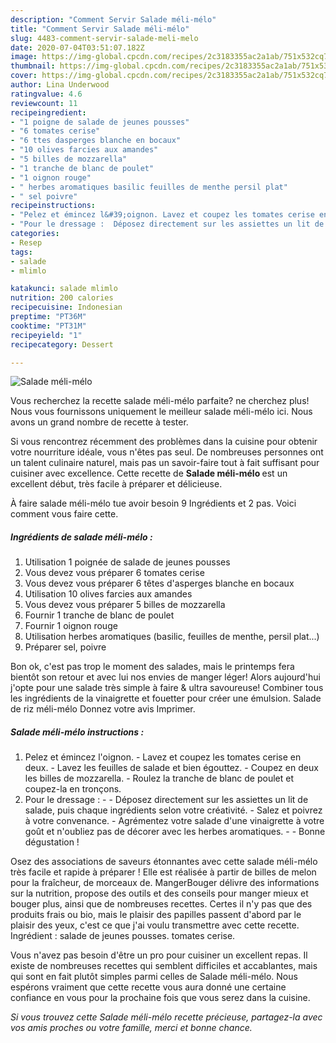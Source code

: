 ```yaml
---
description: "Comment Servir Salade méli-mélo"
title: "Comment Servir Salade méli-mélo"
slug: 4483-comment-servir-salade-meli-melo
date: 2020-07-04T03:51:07.182Z
image: https://img-global.cpcdn.com/recipes/2c3183355ac2a1ab/751x532cq70/salade-meli-melo-photo-principale-de-la-recette.jpg
thumbnail: https://img-global.cpcdn.com/recipes/2c3183355ac2a1ab/751x532cq70/salade-meli-melo-photo-principale-de-la-recette.jpg
cover: https://img-global.cpcdn.com/recipes/2c3183355ac2a1ab/751x532cq70/salade-meli-melo-photo-principale-de-la-recette.jpg
author: Lina Underwood
ratingvalue: 4.6
reviewcount: 11
recipeingredient:
- "1 poigne de salade de jeunes pousses"
- "6 tomates cerise"
- "6 ttes dasperges blanche en bocaux"
- "10 olives farcies aux amandes"
- "5 billes de mozzarella"
- "1 tranche de blanc de poulet"
- "1 oignon rouge"
- " herbes aromatiques basilic feuilles de menthe persil plat"
- " sel poivre"
recipeinstructions:
- "Pelez et émincez l&#39;oignon. Lavez et coupez les tomates cerise en deux. Lavez les feuilles de salade et bien égouttez. Coupez en deux les billes de mozzarella. Roulez la tranche de blanc de poulet et coupez-la en tronçons."
- "Pour le dressage :  Déposez directement sur les assiettes un lit de salade, puis chaque ingrédients selon votre créativité. Salez et poivrez à votre convenance. Agrémentez votre salade d&#39;une vinaigrette à votre goût et n&#39;oubliez pas de décorer avec les herbes aromatiques.  Bonne dégustation !"
categories:
- Resep
tags:
- salade
- mlimlo

katakunci: salade mlimlo 
nutrition: 200 calories
recipecuisine: Indonesian
preptime: "PT36M"
cooktime: "PT31M"
recipeyield: "1"
recipecategory: Dessert

---
```



![Salade méli-mélo](https://img-global.cpcdn.com/recipes/2c3183355ac2a1ab/751x532cq70/salade-meli-melo-photo-principale-de-la-recette.jpg)

Vous recherchez la recette salade méli-mélo parfaite? ne cherchez plus! Nous vous fournissons uniquement le meilleur salade méli-mélo ici. Nous avons un grand nombre de recette à tester.

Si vous rencontrez récemment des problèmes dans la cuisine pour obtenir votre nourriture idéale, vous n'êtes pas seul. De nombreuses personnes ont un talent culinaire naturel, mais pas un savoir-faire tout à fait suffisant pour cuisiner avec excellence. Cette recette de <strong> Salade méli-mélo </strong> est un excellent début, très facile à préparer et délicieuse.

<!--inarticleads1-->

À faire salade méli-mélo tue avoir besoin 9 Ingrédients et 2 pas. Voici comment vous faire cette.

##### Ingrédients de salade méli-mélo :

1. Utilisation 1 poignée de salade de jeunes pousses
1. Vous devez vous préparer 6 tomates cerise
1. Vous devez vous préparer 6 têtes d&#39;asperges blanche en bocaux
1. Utilisation 10 olives farcies aux amandes
1. Vous devez vous préparer 5 billes de mozzarella
1. Fournir 1 tranche de blanc de poulet
1. Fournir 1 oignon rouge
1. Utilisation  herbes aromatiques (basilic, feuilles de menthe, persil plat...)
1. Préparer  sel, poivre


Bon ok, c&#39;est pas trop le moment des salades, mais le printemps fera bientôt son retour et avec lui nos envies de manger léger! Alors aujourd&#39;hui j&#39;opte pour une salade très simple à faire &amp; ultra savoureuse! Combiner tous les ingrédients de la vinaigrette et fouetter pour créer une émulsion. Salade de riz méli-mélo Donnez votre avis Imprimer. 

<!--inarticleads2-->

##### Salade méli-mélo instructions :

1. Pelez et émincez l&#39;oignon. - Lavez et coupez les tomates cerise en deux. - Lavez les feuilles de salade et bien égouttez. - Coupez en deux les billes de mozzarella. - Roulez la tranche de blanc de poulet et coupez-la en tronçons.
1. Pour le dressage : -  - Déposez directement sur les assiettes un lit de salade, puis chaque ingrédients selon votre créativité. - Salez et poivrez à votre convenance. - Agrémentez votre salade d&#39;une vinaigrette à votre goût et n&#39;oubliez pas de décorer avec les herbes aromatiques. -  - Bonne dégustation !


Osez des associations de saveurs étonnantes avec cette salade méli-mélo très facile et rapide à préparer ! Elle est réalisée à partir de billes de melon pour la fraîcheur, de morceaux de. MangerBouger délivre des informations sur la nutrition, propose des outils et des conseils pour manger mieux et bouger plus, ainsi que de nombreuses recettes. Certes il n&#39;y pas que des produits frais ou bio, mais le plaisir des papilles passent d&#39;abord par le plaisir des yeux, c&#39;est ce que j&#39;ai voulu transmettre avec cette recette. Ingrédient : salade de jeunes pousses. tomates cerise. 

<!--inarticleads1-->

<p>
Vous n'avez pas besoin d'être un pro pour cuisiner un excellent repas. Il existe de nombreuses recettes qui semblent difficiles et accablantes, mais qui sont en fait plutôt simples parmi celles de Salade méli-mélo. Nous espérons vraiment que cette recette vous aura donné une certaine confiance en vous pour la prochaine fois que vous serez dans la cuisine.
</p>

<p>
<i>Si vous trouvez cette Salade méli-mélo recette précieuse, partagez-la avec vos amis proches ou votre famille, merci et bonne chance.</i>
</p>
